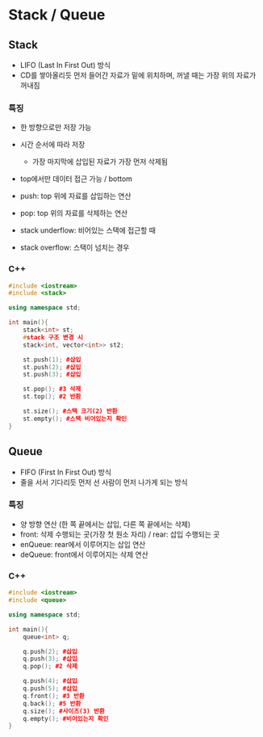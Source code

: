 # Stack / Queue

## Stack
- LIFO (Last In First Out) 방식
- CD를 쌓아올리듯 먼저 들어간 자료가 밑에 위치하며, 꺼낼 때는 가장 위의 자료가 꺼내짐

### 특징
- 한 방향으로만 저장 가능
- 시간 순서에 따라 저장
    - 가장 마지막에 삽입된 자료가 가장 먼저 삭제됨

- top에서만 데이터 접근 가능 / bottom
- push: top 위에 자료를 삽입하는 연산
- pop: top 위의 자료를 삭제하는 연산
- stack underflow: 비어있는 스택에 접근할 때
- stack overflow: 스택이 넘치는 경우

### C++

```c++
#include <iostream>
#include <stack>

using namespace std;

int main(){
    stack<int> st;
    #stack 구조 변경 시
    stack<int, vector<int>> st2;

    st.push(1); #삽입
    st.push(2); #삽입
    st.push(3); #삽입

    st.pop(); #3 삭제
    st.top(); #2 반환

    st.size(); #스택 크기(2) 반환
    st.empty(); #스택 비어있는지 확인
}
```


## Queue
- FIFO (First In First Out) 방식
- 줄을 서서 기다리듯 먼저 선 사람이 먼저 나가게 되는 방식

### 특징
- 양 방향 연산 (한 쪽 끝에서는 삽입, 다른 쪽 끝에서는 삭제)
- front: 삭제 수행되는 곳(가장 첫 원소 자리) / rear: 삽입 수행되는 곳
- enQueue: rear에서 이루어지는 삽입 연산
- deQueue: front에서 이루어지는 삭제 연산

### C++

```c++
#include <iostream>
#include <queue>

using namespace std;

int main(){
    queue<int> q;

    q.push(2); #삽입
    q.push(3); #삽입
    q.pop(); #2 삭제

    q.push(4); #삽입
    q.push(5); #삽입
    q.front(); #3 반환
    q.back(); #5 반환
    q.size(); #사이즈(3) 반환
    q.empty(); #비어있는지 확인
}
```